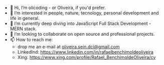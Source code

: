 - 👋 Hi, I’m olicoding - or Oliveira, if you'd prefer.
- 👀 I’m interested in people, nature, tecnology, personal development and life in general.
- 🌱 I’m currently deep diving into JavaScript Full Stack Development - MERN stack.
- 💞️ I’m looking to collaborate on open source and professional projects.
- 📫 How to reach me: 
  - drop me an e-mail at oliveira.sein.dci@gmail.com
  - LinkedInd: https://www.linkedin.com/in/rafaelbenchimoldeoliveira
  - Xing: https://www.xing.com/profile/Rafael_BenchimoldeOliveira/cv
<!---
olicoding/olicoding is a ✨ special ✨ repository because its `README.md` (this file) appears on your GitHub profile.
You can click the Preview link to take a look at your changes.
--->
